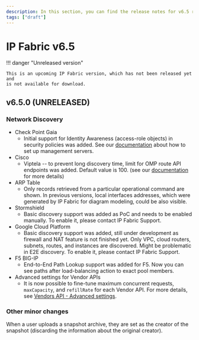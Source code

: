 ```yaml
---
description: In this section, you can find the release notes for v6.5 releases.
tags: ["draft"]
---
```


# IP Fabric v6.5

!!! danger "Unreleased version"

    This is an upcoming IP Fabric version, which has not been released yet and
    is not available for download.

## v6.5.0 (UNRELEASED)

### Network Discovery

- Check Point Gaia
  - Initial support for Identity Awareness (access-role objects) in security
    policies was added. See our
    [documentation](../../support/known_issues/Vendors/checkpoint.md) about how
    to set up management servers.
- Cisco
  - Viptela -- to prevent long discovery time, limit for OMP route API endpoints
    was added. Default value is 100. (see our
    [documentation](../../../docs/support/known_issues/Vendors/cisco/Viptela_cEdge_omp_limit.md)
    for more details)
- ARP Table
  - Only records retrieved from a particular operational command are shown. In
    previous versions, local interfaces addresses, which were generated by IP
    Fabric for diagram modeling, could be also visible.
- Stormshield
  - Basic discovery support was added as PoC and needs to be enabled manually.
    To enable it, please contact IP Fabric Support.
- Google Cloud Platform
  - Basic discovery support was added, still under development as firewall and
    NAT feature is not finished yet. Only VPC, cloud routers, subnets, routes,
    and instances are discovered. Might be problematic in E2E discovery. To
    enable it, please contact IP Fabric Support.
- F5 BIG-IP
  - End-to-End Path Lookup support was added for F5. Now you can see paths after
    load-balancing action to exact pool members.
- Advanced settings for Vendor APIs
  - It is now possible to fine-tune maximum concurrent requests, `maxCapacity`,
    and `refillRate` for each Vendor API. For more details, see
    [Vendors API - Advanced settings](../../IP_Fabric_Settings/Discovery_and_Snapshots/Discovery_Settings/Vendors_API.md#advanced-settings).

### Other minor changes

When a user uploads a snapshot archive, they are set as the creator of the
snapshot (discarding the information about the original creator).
